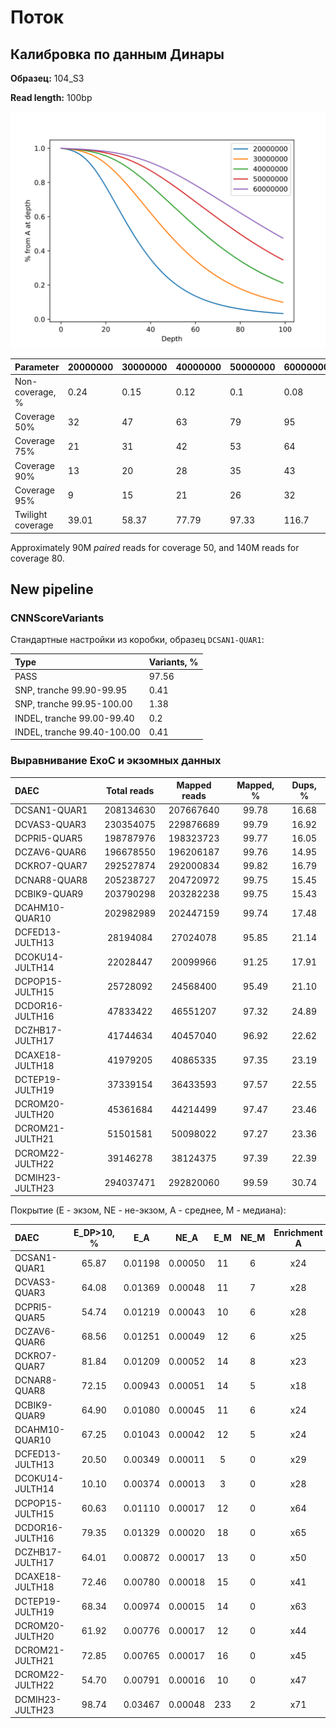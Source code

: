 # Поток

## Калибровка по данным Динары

**Образец:** 104_S3

**Read length:** 100bp

![img](./scripts_results/Dinara_Calibri_coverage_100.svg)

| Parameter       | 20000000 | 30000000 | 40000000 | 50000000 | 60000000 |
|:----------------|:---------|:---------|:---------|:---------|:---------|
| Non-coverage, % | 0.24     | 0.15     | 0.12     | 0.1      | 0.08     |
| Coverage 50%    | 32       | 47       | 63       | 79       | 95       |
| Coverage 75%    | 21       | 31       | 42       | 53       | 64       |
| Coverage 90%    | 13       | 20       | 28       | 35       | 43       |
| Coverage 95%    | 9        | 15       | 21       | 26       | 32       |
| Twilight coverage | 39.01  | 58.37    | 77.79    | 97.33    | 116.7    |


Approximately 90M *paired* reads for coverage 50, and 140M reads for coverage 80.

## New pipeline

### CNNScoreVariants

Стандартные настройки из коробки, образец `DCSAN1-QUAR1`:

| Type | Variants, % |
|:-----|:------------|
| PASS | 97.56 |
| SNP, tranche 99.90-99.95 | 0.41 |
| SNP, tranche 99.95-100.00 | 1.38 |
| INDEL, tranche 99.00-99.40 | 0.2 |
| INDEL, tranche 99.40-100.00 | 0.41 |

### Выравнивание ExoC и экзомных данных

| DAEC         | Total reads | Mapped reads | Mapped, % | Dups, % |
|:-------------|:---------:|:---------:|:----:|:----:|
| DCSAN1-QUAR1 | 208134630 | 207667640 | 99.78 | 16.68 |
| DCVAS3-QUAR3 | 230354075 | 229876689 | 99.79 | 16.92 |
| DCPRI5-QUAR5 | 198787976 | 198323723 | 99.77 | 16.05 |
| DCZAV6-QUAR6 | 196678550 | 196206187 | 99.76 | 14.95 |
| DCKRO7-QUAR7 | 292527874 | 292000834 | 99.82 | 16.79 |
| DCNAR8-QUAR8 | 205238727 | 204720972 | 99.75 | 15.45 |
| DCBIK9-QUAR9 | 203790298 | 203282238 | 99.75 | 15.43 |
| DCAHM10-QUAR10 | 202982989 | 202447159 | 99.74 | 17.48 |
| DCFED13-JULTH13 | 28194084 | 27024078 | 95.85 | 21.14 |
| DCOKU14-JULTH14 | 22028447 | 20099966 | 91.25 | 17.91 |
| DCPOP15-JULTH15 | 25728092 | 24568400 | 95.49 | 21.10 |
| DCDOR16-JULTH16 | 47833422 | 46551207 | 97.32 | 24.89 |
| DCZHB17-JULTH17 | 41744634 | 40457040 | 96.92 | 22.62 |
| DCAXE18-JULTH18 | 41979205 | 40865335 | 97.35 | 23.19 |
| DCTEP19-JULTH19 | 37339154 | 36433593 | 97.57 | 22.55 |
| DCROM20-JULTH20 | 45361684 | 44214499 | 97.47 | 23.46 |
| DCROM21-JULTH21 | 51501581 | 50098022 | 97.27 | 23.36 |
| DCROM22-JULTH22 | 39146278 | 38124375 | 97.39 | 22.39 |
| DCMIH23-JULTH23 | 294037471 | 292820060 | 99.59 | 30.74 |

Покрытие (E - экзом, NE - не-экзом, A - среднее, M - медиана):

| DAEC | E_DP>10, % | E_A | NE_A | E_M | NE_M | Enrichment A | Enrichment M | E_DP0, % | NE_DP0, % |
|:-----|:---:|:----:|:---:|:---:|:----:|:-----:|:-----:|:-------:|:------:|
| DCSAN1-QUAR1 | 65.87 | 0.01198 | 0.00050 | 11 | 6 | x24 | x2 | 1.39 | 10.45 |
| DCVAS3-QUAR3 | 64.08 | 0.01369 | 0.00048 | 11 | 7 | x28 | x2 | 1.41 | 10.09 |
| DCPRI5-QUAR5 | 54.74 | 0.01219 | 0.00043 | 10 | 6 | x28 | x2 | 1.38 | 10.17 |
| DCZAV6-QUAR6 | 68.56 | 0.01251 | 0.00049 | 12 | 6 | x25 | x2 | 1.42 | 10.99 |
| DCKRO7-QUAR7 | 81.84 | 0.01209 | 0.00052 | 14 | 8 | x23 | x2 | 1.31 | 9.57 |
| DCNAR8-QUAR8 | 72.15 | 0.00943 | 0.00051 | 14 | 5 | x18 | x3 | 1.74 | 14.28 |
| DCBIK9-QUAR9 | 64.90 | 0.01080 | 0.00045 | 11 | 6 | x24 | x2 | 1.41 | 10.62 |
| DCAHM10-QUAR10 | 67.25 | 0.01043 | 0.00042 | 12 | 5 | x24 | x2 | 1.43 | 11.83 |
| DCFED13-JULTH13 | 20.50 | 0.00349 | 0.00011 | 5 | 0 | x29 | x5 | 10.41 | 82.33 |
| DCOKU14-JULTH14 | 10.10 | 0.00374 | 0.00013 | 3 | 0 | x28 | x3 | 13.17 | 86.11 |
| DCPOP15-JULTH15 | 60.63 | 0.01110 | 0.00017 | 12 | 0 | x64 | x12 | 1.87 | 79.50 |
| DCDOR16-JULTH16 | 79.35 | 0.01329 | 0.00020 | 18 | 0 | x65 | x18 | 1.53 | 69.50 |
| DCZHB17-JULTH17 | 64.01 | 0.00872 | 0.00017 | 13 | 0 | x50 | x13 | 2.53 | 69.71 |
| DCAXE18-JULTH18 | 72.46 | 0.00780 | 0.00018 | 15 | 0 | x41 | x15 | 1.85 | 69.18 |
| DCTEP19-JULTH19 | 68.34 | 0.00974 | 0.00015 | 14 | 0 | x63 | x14 | 1.91 | 70.64 |
| DCROM20-JULTH20 | 61.92 | 0.00776 | 0.00017 | 12 | 0 | x44 | x12 | 2.95 | 69.15 |
| DCROM21-JULTH21 | 72.85 | 0.00765 | 0.00017 | 16 | 0 | x45 | x16 | 2.08 | 64.58 |
| DCROM22-JULTH22 | 54.70 | 0.00791 | 0.00016 | 10 | 0 | x47 | x10 | 3.68 | 72.01 |
| DCMIH23-JULTH23 | 98.74 | 0.03467 | 0.00048 | 233 | 2 | x71 | x116 | 0.89 | 26.94 |
